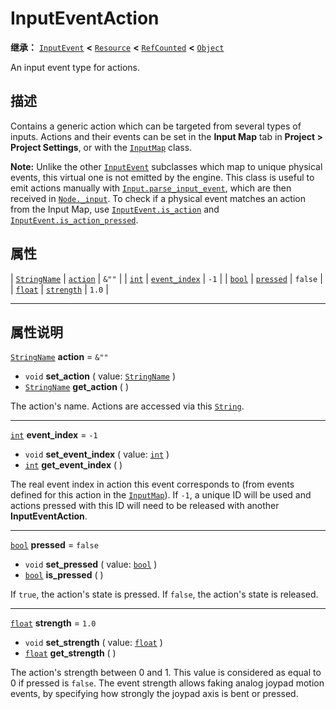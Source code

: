 <!-- ⚠ 请勿编辑本文件 ⚠ -->
<!-- 本文档使用脚本从 WeDot 引擎源码仓库生成。 -->
<!-- 生成脚本：https://github.com/WeDot-Engine/WeDot/tree/4.3/doc/tools/make_md.py； -->
<!-- 原文件：https://github.com/WeDot-Engine/WeDot/tree/4.3/doc/classes/InputEventAction.xml。 -->

<div id="_class_inputeventaction"></div>

# InputEventAction

**继承：** [`InputEvent`](class_inputevent.md) **<** [`Resource`](class_resource.md) **<** [`RefCounted`](class_refcounted.md) **<** [`Object`](class_object.md)

An input event type for actions.

## 描述

Contains a generic action which can be targeted from several types of inputs. Actions and their events can be set in the **Input Map** tab in **Project > Project Settings**, or with the [`InputMap`](class_inputmap.md) class.

 **Note:** Unlike the other [`InputEvent`](class_inputevent.md) subclasses which map to unique physical events, this virtual one is not emitted by the engine. This class is useful to emit actions manually with [`Input.parse_input_event`](#class_input_method_parse_input_event), which are then received in [`Node._input`](#class_node_private_method__input). To check if a physical event matches an action from the Input Map, use [`InputEvent.is_action`](#class_inputevent_method_is_action) and [`InputEvent.is_action_pressed`](#class_inputevent_method_is_action_pressed).

## 属性

| [`StringName`](class_stringname.md) | [`action`](#class_inputeventaction_property_action)           | ``&""``   |
| [`int`](class_int.md)               | [`event_index`](#class_inputeventaction_property_event_index) | ``-1``    |
| [`bool`](class_bool.md)             | [`pressed`](#class_inputeventaction_property_pressed)         | ``false`` |
| [`float`](class_float.md)           | [`strength`](#class_inputeventaction_property_strength)       | ``1.0``   |

<!-- rst-class:: classref-section-separator -->

---

## 属性说明

<div id="_class_inputeventaction_property_action"></div>

[`StringName`](class_stringname.md) **action** = ``&""`` <div id="class_inputeventaction_property_action"></div>

- `void` **set_action** ( value: [`StringName`](class_stringname.md) )
- [`StringName`](class_stringname.md) **get_action** ( )

The action's name. Actions are accessed via this [`String`](class_string.md).

<!-- rst-class:: classref-item-separator -->

---

<div id="_class_inputeventaction_property_event_index"></div>

[`int`](class_int.md) **event_index** = ``-1`` <div id="class_inputeventaction_property_event_index"></div>

- `void` **set_event_index** ( value: [`int`](class_int.md) )
- [`int`](class_int.md) **get_event_index** ( )

The real event index in action this event corresponds to (from events defined for this action in the [`InputMap`](class_inputmap.md)). If `-1`, a unique ID will be used and actions pressed with this ID will need to be released with another **InputEventAction**.

<!-- rst-class:: classref-item-separator -->

---

<div id="_class_inputeventaction_property_pressed"></div>

[`bool`](class_bool.md) **pressed** = ``false`` <div id="class_inputeventaction_property_pressed"></div>

- `void` **set_pressed** ( value: [`bool`](class_bool.md) )
- [`bool`](class_bool.md) **is_pressed** ( )

If `true`, the action's state is pressed. If `false`, the action's state is released.

<!-- rst-class:: classref-item-separator -->

---

<div id="_class_inputeventaction_property_strength"></div>

[`float`](class_float.md) **strength** = ``1.0`` <div id="class_inputeventaction_property_strength"></div>

- `void` **set_strength** ( value: [`float`](class_float.md) )
- [`float`](class_float.md) **get_strength** ( )

The action's strength between 0 and 1. This value is considered as equal to 0 if pressed is `false`. The event strength allows faking analog joypad motion events, by specifying how strongly the joypad axis is bent or pressed.

[^virtual]: 本方法通常需要用户覆盖才能生效。
[^const]: 本方法无副作用，不会修改该实例的任何成员变量。
[^vararg]: 本方法除了能接受在此处描述的参数外，还能够继续接受任意数量的参数。
[^constructor]: 本方法用于构造某个类型。
[^static]: 调用本方法无需实例，可直接使用类名进行调用。
[^operator]: 本方法描述的是使用本类型作为左操作数的有效运算符。
[^bitfield]: 这个值是由下列位标志构成位掩码的整数。
[^void]: 无返回值。
